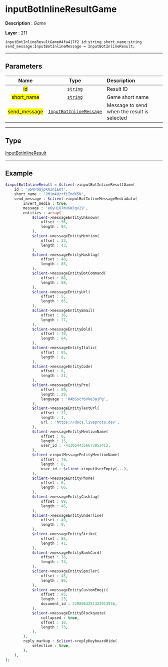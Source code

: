 # inputBotInlineResultGame

**Description** : *Game*

**Layer** : 211

```tl
inputBotInlineResultGame#4fa417f2 id:string short_name:string send_message:InputBotInlineMessage = InputBotInlineResult;
```

---

## Parameters

| Name | Type | Description |
| :---: | :---: | :--- |
| <mark>id</mark> | [`string`](type/string) | Result ID |
| <mark>short_name</mark> | [`string`](type/string) | Game short name |
| <mark>send_message</mark> | [`InputBotInlineMessage`](type/InputBotInlineMessage) | Message to send when the result is selected |

---

## Type

[InputBotInlineResult](type/InputBotInlineResult)

---

## Example

```php
$inputBotInlineResult = $client->inputBotInlineResultGame(
	id : 'u5VPdajpKAIniEUt',
	short_name : '2Mim4UzrfjIndX5N',
	send_message : $client->inputBotInlineMessageMediaAuto(
		invert_media : true,
		message : 'e6yH1U7muKWJqv29',
		entities : array(
			$client->messageEntityUnknown(
				offset : 56,
				length : 94,
			),
			$client->messageEntityMention(
				offset : 33,
				length : 43,
			),
			$client->messageEntityHashtag(
				offset : 48,
				length : 85,
			),
			$client->messageEntityBotCommand(
				offset : 88,
				length : 88,
			),
			$client->messageEntityUrl(
				offset : 5,
				length : 85,
			),
			$client->messageEntityEmail(
				offset : 36,
				length : 77,
			),
			$client->messageEntityBold(
				offset : 70,
				length : 64,
			),
			$client->messageEntityItalic(
				offset : 85,
				length : 8,
			),
			$client->messageEntityCode(
				offset : 6,
				length : 21,
			),
			$client->messageEntityPre(
				offset : 80,
				length : 29,
				language : 'HAbSscr6Vke3ajPg',
			),
			$client->messageEntityTextUrl(
				offset : 22,
				length : 3,
				url : 'https://docs.liveproto.dev',
			),
			$client->messageEntityMentionName(
				offset : 0,
				length : 15,
				user_id : -4130544356673053413,
			),
			$client->inputMessageEntityMentionName(
				offset : 79,
				length : 8,
				user_id : $client->inputUserEmpty(...),
			),
			$client->messageEntityPhone(
				offset : 6,
				length : 66,
			),
			$client->messageEntityCashtag(
				offset : 88,
				length : 45,
			),
			$client->messageEntityUnderline(
				offset : 49,
				length : 9,
			),
			$client->messageEntityStrike(
				offset : 85,
				length : 41,
			),
			$client->messageEntityBankCard(
				offset : 76,
				length : 74,
			),
			$client->messageEntitySpoiler(
				offset : 45,
				length : 86,
			),
			$client->messageEntityCustomEmoji(
				offset : 85,
				length : 23,
				document_id : 2298004251322913936,
			),
			$client->messageEntityBlockquote(
				collapsed : true,
				offset : 10,
				length : 73,
			),
		),
		reply_markup : $client->replyKeyboardHide(
			selective : true,
		),
	),
);
```